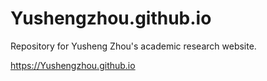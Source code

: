 # Yushengzhou.github.io
Repository for Yusheng Zhou's academic research website.

https://Yushengzhou.github.io
